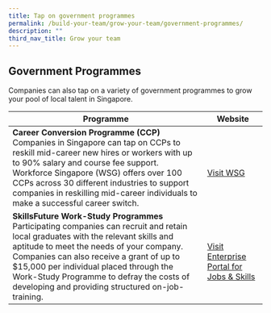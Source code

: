 ```yaml
---
title: Tap on government programmes
permalink: /build-your-team/grow-your-team/government-programmes/
description: ""
third_nav_title: Grow your team
---
```

## Government Programmes

Companies can also tap on a variety of government programmes to grow your pool of local talent in Singapore.

| Programme | Website | 
| -------- | -------- | 
|    **Career Conversion Programme (CCP)**<br>Companies in Singapore can tap on CCPs to reskill mid-career new hires or workers with up to 90% salary and course fee support. Workforce Singapore (WSG) offers over 100 CCPs across 30 different industries to support companies in reskilling mid-career individuals to make a successful career switch.  | <br> [Visit WSG](https://www.wsg.gov.sg/home/employers-industry-partners/workforce-development-job-redesign/career-conversion-programmes-employers)   | 
| **SkillsFuture Work-Study Programmes**<br>Participating companies can recruit and retain local graduates with the relevant skills and aptitude to meet the needs of your company. Companies can also receive a grant of up to $15,000 per individual placed through the Work-Study Programme to defray the costs of developing and providing structured on-job-training. | <br>[Visit Enterprise Portal for Jobs &amp; Skills](https://programmes.enterprisejobskills.gov.sg/WorkStudyEmployerProgrammes/Programme_Summary.aspx)|